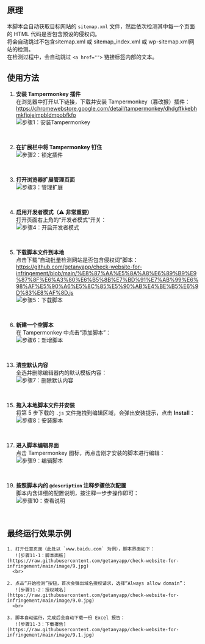 ## 原理

本脚本会自动获取目标网站的 `sitemap.xml` 文件，然后依次检测其中每一个页面的 HTML 代码是否包含预设的侵权词。  
将会自动跳过不包含sitemap.xml 或 sitemap_index.xml 或 wp-sitemap.xml网站的检测。  
在检测过程中，会自动跳过 `<a href="">` 链接标签内部的文本。

## 使用方法

1. **安装 Tampermonkey 插件**  
   在浏览器中打开以下链接，下载并安装 Tampermonkey（篡改猴）插件：  
   https://chromewebstore.google.com/detail/tampermonkey/dhdgffkkebhmkfjojejmpbldmpobfkfo  
   ![步骤1：安装Tampermonkey](https://raw.githubusercontent.com/getanyapp/check-website-for-infringement/main/image/0.jpg)

   <br>

3. **在扩展栏中将 Tampermonkey 钉住**  
   ![步骤2：锁定插件](https://raw.githubusercontent.com/getanyapp/check-website-for-infringement/main/image/1.jpg)

   <br>

5. **打开浏览器扩展管理页面**  
   ![步骤3：管理扩展](https://raw.githubusercontent.com/getanyapp/check-website-for-infringement/main/image/2.jpg)

   <br>

7. **启用开发者模式（⚠️ 非常重要）**  
   打开页面右上角的“开发者模式”开关：  
   ![步骤4：开启开发者模式](https://raw.githubusercontent.com/getanyapp/check-website-for-infringement/main/image/3.jpg)

   <br>

9. **下载脚本文件到本地**  
   点击下载“自动批量检测网站是否包含侵权词”脚本：  
   https://github.com/getanyapp/check-website-for-infringement/blob/main/%E8%87%AA%E5%8A%A8%E6%89%B9%E9%87%8F%E6%A3%80%E6%B5%8B%E7%BD%91%E7%AB%99%E6%98%AF%E5%90%A6%E5%8C%85%E5%90%AB%E4%BE%B5%E6%9D%83%E8%AF%8D.js  
   ![步骤5：下载脚本](https://raw.githubusercontent.com/getanyapp/check-website-for-infringement/main/image/10.jpg)

   <br>

11. **新建一个空脚本**  
   在 Tampermonkey 中点击“添加脚本”：  
   ![步骤6：新增脚本](https://raw.githubusercontent.com/getanyapp/check-website-for-infringement/main/image/4.jpg)

   <br>

13. **清空默认内容**  
   全选并删除编辑器内的默认模板内容：  
   ![步骤7：删除默认内容](https://raw.githubusercontent.com/getanyapp/check-website-for-infringement/main/image/5.jpg)

   <br>

15. **拖入本地脚本文件并安装**  
   将第 5 步下载的 `.js` 文件拖拽到编辑区域，会弹出安装提示，点击 **Install**：  
   ![步骤8：安装脚本](https://raw.githubusercontent.com/getanyapp/check-website-for-infringement/main/image/6.jpg)

   <br>

17. **进入脚本编辑界面**  
   点击 Tampermonkey 图标，再点击刚才安装的脚本进行编辑：  
   ![步骤9：编辑脚本](https://raw.githubusercontent.com/getanyapp/check-website-for-infringement/main/image/7.jpg)

   <br>

19. **按照脚本内的 `@description` 注释步骤依次配置**  
    脚本内含详细的配置说明，按注释一步步操作即可：  
    ![步骤10：查看说明](https://raw.githubusercontent.com/getanyapp/check-website-for-infringement/main/image/8.jpg)

    <br>

## 最终运行效果示例
    1. 打开任意页面（此处以 `www.baidu.com` 为例），脚本界面如下：  
       ![步骤11-1：脚本面板](https://raw.githubusercontent.com/getanyapp/check-website-for-infringement/main/image/9.jpg)  
      <br>
       
    2. 点击“开始检测”按钮，首次会弹出域名授权请求，选择“Always allow domain”：  
       ![步骤11-2：授权域名](https://raw.githubusercontent.com/getanyapp/check-website-for-infringement/main/image/9.0.jpg)  
      <br>
       
    3. 脚本自动运行，完成后会自动下载一份 Excel 报告：  
       ![步骤11-3：下载报告](https://raw.githubusercontent.com/getanyapp/check-website-for-infringement/main/image/9.1.jpg)
